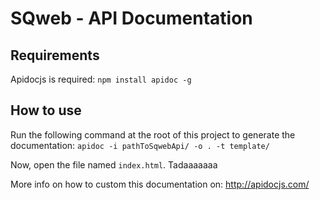 SQweb - API Documentation
===

## Requirements

Apidocjs is required: `npm install apidoc -g`

## How to use

Run the following command at the root of this project to generate the documentation: `apidoc -i pathToSqwebApi/ -o . -t template/`

Now, open the file named `index.html`. Tadaaaaaaa

More info on how to custom this documentation on: http://apidocjs.com/
